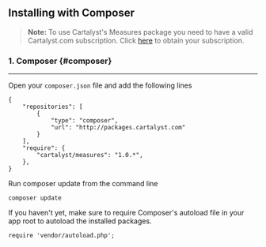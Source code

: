 ## Installing with Composer

> **Note:** To use Cartalyst's Measures package you need to have a valid Cartalyst.com subscription.
Click [here](https://www.cartalyst.com/pricing) to obtain your subscription.

### 1. Composer {#composer}

----

Open your `composer.json` file and add the following lines

	{
		"repositories": [
			{
				"type": "composer",
				"url": "http://packages.cartalyst.com"
			}
		],
		"require": {
			"cartalyst/measures": "1.0.*",
		},
	}

Run composer update from the command line

	composer update

If you haven't yet, make sure to require Composer's autoload file in your app root to autoload the installed packages.

	require 'vendor/autoload.php';
